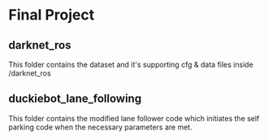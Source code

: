 # Final Project

## darknet_ros

This folder contains the dataset and it's supporting cfg & data files inside /darknet_ros

## duckiebot_lane_following

This folder contains the modified lane follower code which initiates the self parking code when the necessary parameters are met.
